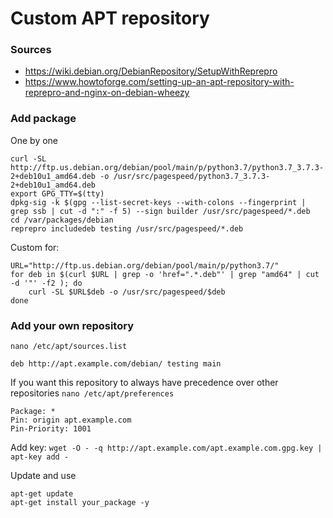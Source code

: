 # Custom APT repository

### Sources

- https://wiki.debian.org/DebianRepository/SetupWithReprepro
- https://www.howtoforge.com/setting-up-an-apt-repository-with-reprepro-and-nginx-on-debian-wheezy

### Add package

One by one
```
curl -SL http://ftp.us.debian.org/debian/pool/main/p/python3.7/python3.7_3.7.3-2+deb10u1_amd64.deb -o /usr/src/pagespeed/python3.7_3.7.3-2+deb10u1_amd64.deb
export GPG_TTY=$(tty)
dpkg-sig -k $(gpg --list-secret-keys --with-colons --fingerprint | grep ssb | cut -d ":" -f 5) --sign builder /usr/src/pagespeed/*.deb
cd /var/packages/debian
reprepro includedeb testing /usr/src/pagespeed/*.deb
```

Custom for:
```
URL="http://ftp.us.debian.org/debian/pool/main/p/python3.7/"
for deb in $(curl $URL | grep -o 'href=".*.deb"' | grep "amd64" | cut -d '"' -f2 ); do
	curl -SL $URL$deb -o /usr/src/pagespeed/$deb
done
```

### Add your own repository

`nano /etc/apt/sources.list`
```
deb http://apt.example.com/debian/ testing main
```

If you want this repository to always have precedence over other repositories
`nano /etc/apt/preferences`
```
Package: *
Pin: origin apt.example.com
Pin-Priority: 1001
```

Add key: `wget -O - -q http://apt.example.com/apt.example.com.gpg.key | apt-key add - `

Update and use
```
apt-get update
apt-get install your_package -y
```